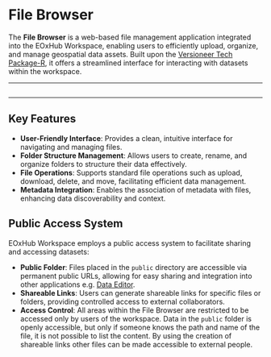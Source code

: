 # File Browser

The **File Browser** is a web-based file management application integrated into the EOxHub Workspace, enabling users to efficiently upload, organize, and manage geospatial data assets. Built upon the [Versioneer Tech Package-R](https://github.com/versioneer-tech/package-r), it offers a streamlined interface for interacting with datasets within the workspace.

---

```{note} Like any other application the File Browser might not be available in your EOxHub Workspace. Users within a workspace might have different permissions to use the available features. Contact your workspace admin to change this.
```

---

## Key Features

- **User-Friendly Interface**: Provides a clean, intuitive interface for navigating and managing files.
- **Folder Structure Management**: Allows users to create, rename, and organize folders to structure their data effectively.
- **File Operations**: Supports standard file operations such as upload, download, delete, and move, facilitating efficient data management.
- **Metadata Integration**: Enables the association of metadata with files, enhancing data discoverability and context.



## Public Access System

EOxHub Workspace employs a public access system to facilitate sharing and accessing datasets:

- **Public Folder**: Files placed in the `public` directory are accessible via permanent public URLs, allowing for easy sharing and integration into other applications e.g. [Data Editor](data_editor).
- **Shareable Links**: Users can generate shareable links for specific files or folders, providing controlled access to external collaborators.
- **Access Control**: All areas within the File Browser are restricted to be accessed only by users of the workspace. Data in the `public` folder is openly accessible, but only if someone knows the path and name of the file, it is not possible to list the content. By using the creation of shareable links other files can be made accessible to external people.


